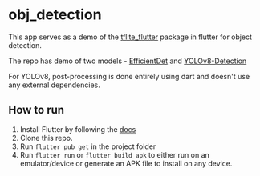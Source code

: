 # obj_detection

This app serves as a demo of the [tflite_flutter](https://pub.dev/packages/tflite_flutter)
package in flutter for object detection.

The repo has demo of two models - [EfficientDet](https://www.kaggle.com/models/tensorflow/efficientdet/tfLite/lite0-detection-metadata/1)
and [YOLOv8-Detection](https://huggingface.co/qualcomm/YOLOv8-Detection)

For YOLOv8, post-processing is done entirely using dart and doesn't use any external
dependencies.

## How to run
1. Install Flutter by following the [docs](https://docs.flutter.dev/get-started/install)
2. Clone this repo.
3. Run `flutter pub get` in the project folder
4. Run `flutter run` or `flutter build apk` to either run on an
emulator/device or generate an APK file to install on any device.
